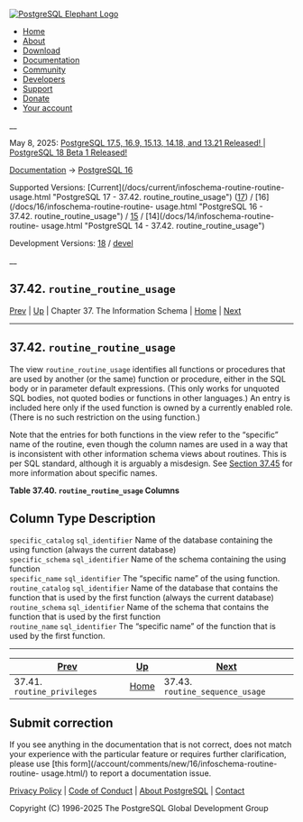 [ ![PostgreSQL Elephant Logo](/media/img/about/press/elephant.png) ](/)

  * [Home](/ "Home")
  * [About](/about/ "About")
  * [Download](/download/ "Download")
  * [Documentation](/docs/ "Documentation")
  * [Community](/community/ "Community")
  * [Developers](/developer/ "Developers")
  * [Support](/support/ "Support")
  * [Donate](/about/donate/ "Donate")
  * [Your account](/account/ "Your account")

__

May 8, 2025: [ PostgreSQL 17.5, 16.9, 15.13, 14.18, and 13.21 Released! ](/about/news/postgresql-175-169-1513-1418-and-1321-released-3072/) | [ PostgreSQL 18 Beta 1 Released! ](/about/news/postgresql-18-beta-1-released-3070/)

[Documentation](/docs/ "Documentation") -> [PostgreSQL
16](/docs/16/index.html)

Supported Versions: [Current](/docs/current/infoschema-routine-routine-
usage.html "PostgreSQL 17 - 37.42. routine_routine_usage")
([17](/docs/17/infoschema-routine-routine-usage.html "PostgreSQL 17 -
37.42. routine_routine_usage")) / [16](/docs/16/infoschema-routine-routine-
usage.html "PostgreSQL 16 - 37.42. routine_routine_usage") /
[15](/docs/15/infoschema-routine-routine-usage.html "PostgreSQL 15 -
37.42. routine_routine_usage") / [14](/docs/14/infoschema-routine-routine-
usage.html "PostgreSQL 14 - 37.42. routine_routine_usage")

Development Versions: [18](/docs/18/infoschema-routine-routine-usage.html
"PostgreSQL 18 - 37.42. routine_routine_usage") /
[devel](/docs/devel/infoschema-routine-routine-usage.html "PostgreSQL devel -
37.42. routine_routine_usage")

__

37.42. `routine_routine_usage`  
---  
[Prev](infoschema-routine-privileges.html "37.41. routine_privileges")  | [Up](information-schema.html "Chapter 37. The Information Schema") | Chapter 37. The Information Schema | [Home](index.html "PostgreSQL 16.9 Documentation") |  [Next](infoschema-routine-sequence-usage.html "37.43. routine_sequence_usage")  
  
* * *

## 37.42. `routine_routine_usage` #

The view `routine_routine_usage` identifies all functions or procedures that
are used by another (or the same) function or procedure, either in the SQL
body or in parameter default expressions. (This only works for unquoted SQL
bodies, not quoted bodies or functions in other languages.) An entry is
included here only if the used function is owned by a currently enabled role.
(There is no such restriction on the using function.)

Note that the entries for both functions in the view refer to the “specific”
name of the routine, even though the column names are used in a way that is
inconsistent with other information schema views about routines. This is per
SQL standard, although it is arguably a misdesign. See [Section
37.45](infoschema-routines.html "37.45. routines") for more information about
specific names.

**Table  37.40. `routine_routine_usage` Columns**

Column Type Description  
---  
`specific_catalog` `sql_identifier` Name of the database containing the using
function (always the current database)  
`specific_schema` `sql_identifier` Name of the schema containing the using
function  
`specific_name` `sql_identifier` The “specific name” of the using function.  
`routine_catalog` `sql_identifier` Name of the database that contains the
function that is used by the first function (always the current database)  
`routine_schema` `sql_identifier` Name of the schema that contains the
function that is used by the first function  
`routine_name` `sql_identifier` The “specific name” of the function that is
used by the first function.  
  
  

* * *

[Prev](infoschema-routine-privileges.html "37.41. routine_privileges")  | [Up](information-schema.html "Chapter 37. The Information Schema") |  [Next](infoschema-routine-sequence-usage.html "37.43. routine_sequence_usage")  
---|---|---  
37.41. `routine_privileges`  | [Home](index.html "PostgreSQL 16.9 Documentation") |  37.43. `routine_sequence_usage`  
  
## Submit correction

If you see anything in the documentation that is not correct, does not match
your experience with the particular feature or requires further clarification,
please use [this form](/account/comments/new/16/infoschema-routine-routine-
usage.html/) to report a documentation issue.

[Privacy Policy](/about/privacypolicy) | [Code of Conduct](/about/policies/coc/) | [About PostgreSQL](/about/) | [Contact](/about/contact/)  

Copyright (C) 1996-2025 The PostgreSQL Global Development Group

